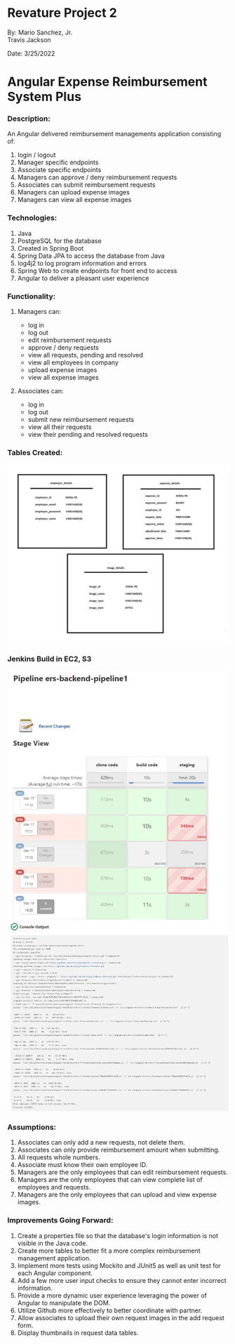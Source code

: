 # Revature Project 2
By: Mario Sanchez, Jr.<br />
    Travis Jackson<br />
		
Date: 3/25/2022
             
# Angular Expense Reimbursement System Plus

### Description:
      
An Angular delivered reimbursement managements application consisting of:
1. login / logout
2. Manager specific endpoints
3. Associate specific endpoints
4. Managers can approve / deny reimbursement requests
5. Associates can submit reimbursement requests
6. Managers can upload expense images
7. Managers can view all expense images

### Technologies: 

1. Java
2. PostgreSQL for the database
3. Created in Spring Boot
4. Spring Data JPA to access the database from Java
5. log4j2 to log program information and errors
6. Spring Web to create endpoints for front end to access
7. Angular to deliver a pleasant user experience

### Functionality:

1. Managers can:
	- log in
	- log out
	- edit reimbursement requests
	- approve / deny requests
	- view all requests, pending and resolved
	- view all employees in company
	- upload expense images
	- view all expense images

2. Associates can:
	- log in
	- log out
	- submit new reimbursement requests
	- view all their requests
	- view their pending and resolved requests

### Tables Created:

![DB Tables](DBtables.png "Reimbursement Database Tables")

### Jenkins Build in EC2, S3
![ERS Backend](ers-backend-ci_cd.JPG "Backend Jenkins Build")
![ERS Frontend](ers-frontend-ci_cd.JPG "Frontend Jenkins Build")

### Assumptions:
1. Associates can only add a new requests, not delete them.
2. Associates can only provide reimbursement amount when submitting.
3. All requests whole numbers. 
4. Associate must know their own employee ID.
5. Managers are the only employees that can edit reimbursement requests.
6. Managers are the only employees that can view complete list of employees and requests.
7. Managers are the only employees that can upload and view expense images.

### Improvements Going Forward:
1. Create a properties file so that the database's login information is not visible in the Java code.
2. Create more tables to better fit a more complex reimbursement management application.
3. Implement more tests using Mockito and JUnit5 as well as unit test for each Angular component.
4. Add a few more user input checks to ensure they cannot enter incorrect information.
5. Provide a more dynamic user experience leveraging the power of Angular to manipulate the DOM.
6. Utilize Github more effectively to better coordinate with partner.
7. Allow associates to upload their own request images in the add request form.
8. Display thumbnails in request data tables.


